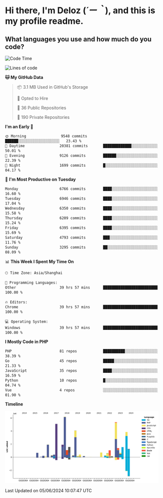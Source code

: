 # **Hi there, I'm Deloz (*´ー｀*), and this is my profile readme.**

## **What languages you use and how much do you code?**

<!--START_SECTION:waka-->
![Code Time](http://img.shields.io/badge/Code%20Time-4%2C124%20hrs%2031%20mins-blue)

![Lines of code](https://img.shields.io/badge/From%20Hello%20World%20I%27ve%20Written-41.2%20million%20lines%20of%20code-blue)

**🐱 My GitHub Data** 

> 📦 3.1 MB Used in GitHub's Storage 
 > 
> 💼 Opted to Hire
 > 
> 📜 36 Public Repositories 
 > 
> 🔑 190 Private Repositories 
 > 
**I'm an Early 🐤** 

```text
🌞 Morning                9548 commits        ██████░░░░░░░░░░░░░░░░░░░   23.43 % 
🌆 Daytime                20381 commits       █████████████░░░░░░░░░░░░   50.01 % 
🌃 Evening                9126 commits        ██████░░░░░░░░░░░░░░░░░░░   22.39 % 
🌙 Night                  1699 commits        █░░░░░░░░░░░░░░░░░░░░░░░░   04.17 % 
```
📅 **I'm Most Productive on Tuesday** 

```text
Monday                   6766 commits        ████░░░░░░░░░░░░░░░░░░░░░   16.60 % 
Tuesday                  6946 commits        ████░░░░░░░░░░░░░░░░░░░░░   17.04 % 
Wednesday                6350 commits        ████░░░░░░░░░░░░░░░░░░░░░   15.58 % 
Thursday                 6209 commits        ████░░░░░░░░░░░░░░░░░░░░░   15.24 % 
Friday                   6395 commits        ████░░░░░░░░░░░░░░░░░░░░░   15.69 % 
Saturday                 4793 commits        ███░░░░░░░░░░░░░░░░░░░░░░   11.76 % 
Sunday                   3295 commits        ██░░░░░░░░░░░░░░░░░░░░░░░   08.09 % 
```


📊 **This Week I Spent My Time On** 

```text
🕑︎ Time Zone: Asia/Shanghai

💬 Programming Languages: 
Other                    39 hrs 57 mins      █████████████████████████   100.00 % 

🔥 Editors: 
Chrome                   39 hrs 57 mins      █████████████████████████   100.00 % 

💻 Operating System: 
Windows                  39 hrs 57 mins      █████████████████████████   100.00 % 
```

**I Mostly Code in PHP** 

```text
PHP                      81 repos            ██████████░░░░░░░░░░░░░░░   38.39 % 
Go                       45 repos            █████░░░░░░░░░░░░░░░░░░░░   21.33 % 
JavaScript               35 repos            ████░░░░░░░░░░░░░░░░░░░░░   16.59 % 
Python                   10 repos            █░░░░░░░░░░░░░░░░░░░░░░░░   04.74 % 
Vue                      4 repos             ░░░░░░░░░░░░░░░░░░░░░░░░░   01.90 % 
```



**Timeline**

![Lines of Code chart](https://raw.githubusercontent.com/deloz/deloz/main/assets/bar_graph.png)


 Last Updated on 05/06/2024 10:07:47 UTC
<!--END_SECTION:waka-->

